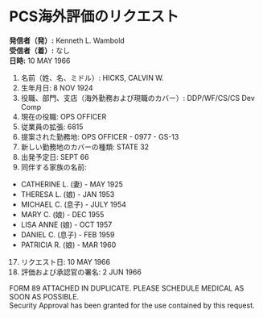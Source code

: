 # PCS海外評価のリクエスト

**発信者（発）:** Kenneth L. Wambold  
**受信者（着）:** なし  
**日時:** 10 MAY 1966  

1. 名前（姓、名、ミドル）: HICKS, CALVIN W.  
2. 生年月日: 8 NOV 1924  
4. 役職、部門、支店（海外勤務および現職のカバー）: DDP/WF/CS/CS Dev Comp  
5. 現在の役職: OPS OFFICER  
6. 従業員の拡張: 6815  
7. 提案された勤務地: OPS OFFICER - 0977 - GS-13  
9. 新しい勤務地のカバーの種類: STATE 32  
10. 出発予定日: SEPT 66  
12. 同伴する家族の名前:  
   - CATHERINE L. (妻) - MAY 1925  
   - THERESA L. (娘) - JAN 1953  
   - MICHAEL C. (息子) - JULY 1954  
   - MARY C. (娘) - DEC 1955  
   - LISA ANNE (娘) - OCT 1957  
   - DANIEL C. (息子) - FEB 1959  
   - PATRICIA R. (娘) - MAR 1960  
17. リクエスト日: 10 MAY 1966  
21. 評価および承認官の署名: 2 JUN 1966  

FORM 89 ATTACHED IN DUPLICATE. PLEASE SCHEDULE MEDICAL AS SOON AS POSSIBLE.  
Security Approval has been granted for the use contained by this request.